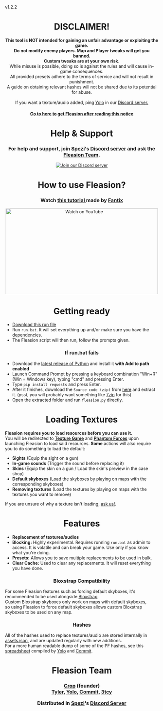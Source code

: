 v1.2.2
<h1 align=center>DISCLAIMER!</h1>

<p align=center>
  <b> This tool is NOT intended for gaining an unfair advantage or exploiting the game. <br> Do not modify enemy players. Map and Player tweaks will get you banned. <br> Custom tweaks are at your own risk. </b> <br> While misuse is possible, doing so is against the rules and will cause in-game consequences.  <br> All provided presets adhere to the terms of service and will not result in punishment. <br> A guide on obtaining relevant hashes will not be shared due to its potential for abuse.<br><br>If you want a texture/audio added, ping <a href=https://discordapp.com/users/749886948579213352>Yolo</a> in our <a href=https://discord.gg/spezi> Discord server.</a>
</p>

<h4 align=center>
  <a href=#getting-ready>
    Go to here to get Fleasion after reading this notice
  </a>
</h4>

<h1 align="center">Help & Support</h1>

<h3 align="center">
  For help and support, join <a href=https://www.twitch.tv/sp_ezi>Spezi</a>'s <a href="https://discord.gg/spezi">Discord server</a> and ask the <a href=#fleasion-team>Fleasion Team</a>.
</h3>
<p></p>

<p align="center">
  <a href="https://discord.gg/spezi">
    <img src="https://invidget.switchblade.xyz/spezi" alt="Join our Discord server">
  </a>
</p>

<h1 align="center">How to use Fleasion?</h1>

<h3 align="center">
  Watch <a href="https://www.youtube.com/watch?v=P1Iva68epaU"> this tutorial </a> made by <a href=https://www.youtube.com/@FantixYT>Fantix</a>
</h3>
<p></p>

<p align="center">
  <a href="https://www.youtube.com/watch?v=P1Iva68epaU" target="_blank">
    <img src="https://i.ytimg.com/vi/P1Iva68epaU/maxresdefault.jpg" alt="Watch on YouTube" width="500" height="281">
  </a>
</p>



<h1 align=center>Getting ready</h1>

- [Download this run file]()
- Run `run.bat`. It will set everything up and/or make sure you have the dependencies.
- The Fleasion script will then run, follow the prompts given.

<h3 align=center>If run.bat fails</h3>
  
  - Download the [latest release of Python](https://www.python.org/ftp/python/3.12.5/python-3.12.5-amd64.exe) and install it **with Add to path enabled**
  - Launch Command Prompt by pressing a keyboard combination "Win+R" (Win = Windows key), typing "cmd" and pressing Enter.
  - Type `pip install requests` and press Enter.
  - After it finishes, download the `Source code (zip)` from [here](https://github.com/CroppingFlea479/Fleasion/releases/tag/v1.7.1) and extract it. (psst, you will probably want something like [7zip](https://www.7-zip.org/download.html) for this)
  - Open the extracted folder and run `fleasion.py` directly.


<h1 align="center">Loading Textures</h1>

**Fleasion requires you to load resources before you can use it.** <br> You will be redirected to <a href=https://www.roblox.com/games/18504289170/Texture-Game>**Texture Game**</a>
and <a href=https://www.roblox.com/games/292439477/Phantom-Forces>**Phantom Forces**</a> upon launching Fleasion to load said resources. **Some** actions will also require you to do something to load the default: <br>
- **Sights** (Equip the sight on a gun)
- **In-game sounds** (Trigger the sound before replacing it)
- **Skins** (Equip the skin on a gun / Load the skin's preview in the case shop)
- **Default skyboxes** (Load the skyboxes by playing on maps with the corresponding skyboxes)
- **Removing textures** (Load the textures by playing on maps with the textures you want to remove)

If you are unsure of why a texture isn't loading, [ask us!](#help--support).

<h1 align=center>Features</h1>

- **Replacement of textures/audios**
- **Blocking:** Highly experimental. Requires running `run.bat` as admin to access. It is volatile and can break your game.
Use only if you know what you're doing.
- **Presets:** Allows you to save multiple replacements to be used in bulk.
- **Clear Cache:** Used to clear any replacements. It will reset everything you have done.

<h3 align="center">Bloxstrap Compatibility</h3>
<p>
  <a>
    For some Fleasion features such as forcing default skyboxes, it's recommended to be used alongside <a href=https://bloxstrap.pizzaboxer.xyz>Bloxstrap</a>. <br>
    Custom Bloxstrap skyboxes only work on maps with default skyboxes, <br> so using Fleasion to force default skyboxes allows custom Bloxstrap 
skyboxes to be used on any map.
  </a>
</p>


<h3 align=center>Hashes</h3>
<p>
  <a>
    All of the hashes used to replace textures/audio are stored internally in <a href=https://github.com/CroppingFlea479/Fleasion/blob/main/assets.json>assets.json</a>, and are updated regularly with new additions. <br>
    For a more human readable dump of some of the PF hashes, see this <a href=https://docs.google.com/spreadsheets/d/1S7GexRGkgiDXit8qabV7rYFOctO6FraZrrTm1-Rru_4/edit?usp=sharing>spreadsheet</a> compiled by <a href=https://discordapp.com/users/749886948579213352>Yolo</a> and <a href=https://discordapp.com/users/391844483970498562>Commit</a>.
  </a>
</p>



<h1 align=center>Fleasion Team</h1>

<h3 align=center>
  <a>
    <a href=https://discordapp.com/users/776150381280886815>Crop</a> (founder)<br> 
    <a href=https://discordapp.com/users/333184650606411776>Tyler</a>,
    <a href=https://discordapp.com/users/749886948579213352>Yolo</a>,
    <a href=https://discordapp.com/users/391844483970498562>Commit</a>,
    <a href=https://discordapp.com/users/1198598120775364659>3tcy</a>
  </a>
</h>
<p></p>
Distributed in <a href=https://www.twitch.tv/sp_ezi>Spezi</a>'s <a href=https://discord.gg/spezi>Discord Server</a>
